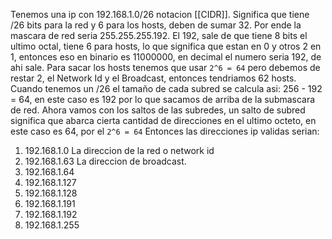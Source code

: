 Tenemos una ip con 192.168.1.0/26 notacion [[CIDR]].
Significa que tiene /26 bits para la red y 6 para los hosts, deben de sumar 32.
Por ende la mascara de red seria 255.255.255.192.
El 192, sale de que tiene 8 bits el ultimo octal, tiene 6 para hosts, lo que significa que estan en 0 y otros 2 en 1, entonces eso en binario es 11000000, en decimal el numero seria 192, de ahi sale.
Para sacar los hosts tenemos que usar `2^6 = 64` pero debemos de restar 2, el Network Id y el Broadcast, entonces tendriamos 62 hosts.
Cuando tenemos un /26 el tamaño de cada subred se calcula asi: 256 - 192 = 64, en este caso es 192 por lo que sacamos de arriba de la submascara de red.
Ahora vamos con los saltos de las subredes, un salto de subred significa que abarca cierta cantidad de direcciones en el ultimo octeto, en este caso es 64, por el `2^6 = 64`
Entonces las direcciones ip validas serian:
1. 192.168.1.0 La direccion de la red o network id
2. 192.168.1.63 La direccion de broadcast.
3. 192.168.1.64
4. 192.168.1.127
5. 192.168.1.128
6. 192.168.1.191
7. 192.168.1.192
8. 192.168.1.255